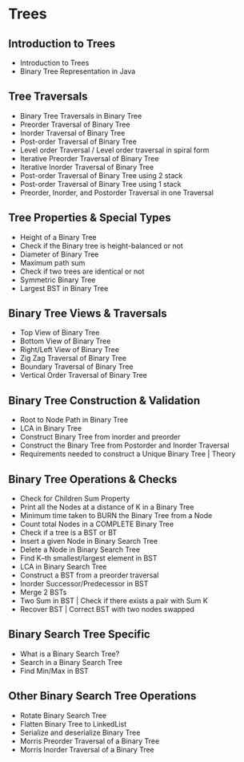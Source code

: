 # Trees

## Introduction to Trees

- Introduction to Trees
- Binary Tree Representation in Java

## Tree Traversals

- Binary Tree Traversals in Binary Tree
- Preorder Traversal of Binary Tree
- Inorder Traversal of Binary Tree
- Post-order Traversal of Binary Tree
- Level order Traversal / Level order traversal in spiral form
- Iterative Preorder Traversal of Binary Tree
- Iterative Inorder Traversal of Binary Tree
- Post-order Traversal of Binary Tree using 2 stack
- Post-order Traversal of Binary Tree using 1 stack
- Preorder, Inorder, and Postorder Traversal in one Traversal

## Tree Properties & Special Types

- Height of a Binary Tree
- Check if the Binary tree is height-balanced or not
- Diameter of Binary Tree
- Maximum path sum
- Check if two trees are identical or not
- Symmetric Binary Tree
- Largest BST in Binary Tree

## Binary Tree Views & Traversals

- Top View of Binary Tree
- Bottom View of Binary Tree
- Right/Left View of Binary Tree
- Zig Zag Traversal of Binary Tree
- Boundary Traversal of Binary Tree
- Vertical Order Traversal of Binary Tree

## Binary Tree Construction & Validation

- Root to Node Path in Binary Tree
- LCA in Binary Tree
- Construct Binary Tree from inorder and preorder
- Construct the Binary Tree from Postorder and Inorder Traversal
- Requirements needed to construct a Unique Binary Tree | Theory

## Binary Tree Operations & Checks

- Check for Children Sum Property
- Print all the Nodes at a distance of K in a Binary Tree
- Minimum time taken to BURN the Binary Tree from a Node
- Count total Nodes in a COMPLETE Binary Tree
- Check if a tree is a BST or BT
- Insert a given Node in Binary Search Tree
- Delete a Node in Binary Search Tree
- Find K–th smallest/largest element in BST
- LCA in Binary Search Tree
- Construct a BST from a preorder traversal
- Inorder Successor/Predecessor in BST
- Merge 2 BSTs
- Two Sum in BST | Check if there exists a pair with Sum K
- Recover BST | Correct BST with two nodes swapped

## Binary Search Tree Specific

- What is a Binary Search Tree?
- Search in a Binary Search Tree
- Find Min/Max in BST

## Other Binary Search Tree Operations

- Rotate Binary Search Tree
- Flatten Binary Tree to LinkedList
- Serialize and deserialize Binary Tree
- Morris Preorder Traversal of a Binary Tree
- Morris Inorder Traversal of a Binary Tree
